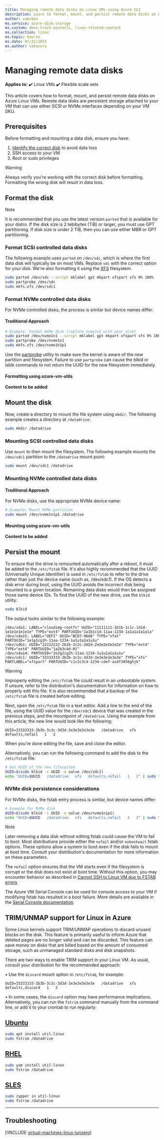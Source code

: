 ```yaml
---
title: Managing remote data disks on Linux VMs using Azure CLI
description: Learn to format, mount, and persist remote data disks on Linux VMs with both SCSI and NVMe interfaces
author: vamckms
ms.service: azure-disk-storage
ms.custom: devx-track-azurecli, linux-related-content
ms.collection: linux
ms.topic: how-to
ms.date: 07/22/2025
ms.author: vakavuru
---
```


# Managing remote data disks

**Applies to:** :heavy_check_mark: Linux VMs :heavy_check_mark: Flexible scale sets 

This article covers how to format, mount, and persist remote data disks on Azure Linux VMs. Remote data disks are persistent storage attached to your VM that can use either SCSI or NVMe interfaces depending on your VM SKU.

## Prerequisites

Before formatting and mounting a data disk, ensure you have:

1. [Identify the correct disk](./add-disk.md#identifying-disks) to avoid data loss
2. SSH access to your VM
3. Root or sudo privileges

> [!WARNING]
> Always verify you're working with the correct disk before formatting. Formatting the wrong disk will result in data loss.

## Format the disk

> [!NOTE]
> It is recommended that you use the latest version `parted` that is available for your distro. If the disk size is 2 tebibytes (TiB) or larger, you must use GPT partitioning. If disk size is under 2 TiB, then you can use either MBR or GPT partitioning.

### Format SCSi controlled data disks

The following example uses `parted` on `/dev/sdc`, which is where the first data disk will typically be on most VMs. Replace `sdc` with the correct option for your disk. We're also formatting it using the [XFS](https://xfs.wiki.kernel.org/) filesystem.

```bash
sudo parted /dev/sdc --script mklabel gpt mkpart xfspart xfs 0% 100%
sudo partprobe /dev/sdc
sudo mkfs.xfs /dev/sdc1
```

### Format NVMe controlled data disks
For NVMe controlled disks, the process is similar but device names differ:

#### Traditional Approach
```bash
# Example: Format NVMe disk (replace nvme1n1 with your disk)
sudo parted /dev/nvme1n1 --script mklabel gpt mkpart xfspart xfs 0% 100%
sudo partprobe /dev/nvme1n1
sudo mkfs.xfs /dev/nvme1n1p1
```
Use the [partprobe](https://linux.die.net/man/8/partprobe) utility to make sure the kernel is aware of the new partition and filesystem. Failure to use `partprobe` can cause the blkid or lsblk commands to not return the UUID for the new filesystem immediately.

#### Formatting using azure-vm-utils
**Content to be added**

## Mount the disk

Now, create a directory to mount the file system using `mkdir`. The following example creates a directory at `/datadrive`:

```bash
sudo mkdir /datadrive
```

### Mounting SCSI controlled data disks

Use `mount` to then mount the filesystem. The following example mounts the `/dev/sdc1` partition to the `/datadrive` mount point:

```bash
sudo mount /dev/sdc1 /datadrive
```

### Mounting NVMe controlled data disks

#### Traditional Approach
For NVMe disks, use the appropriate NVMe device name:

```bash
# Example: Mount NVMe partition
sudo mount /dev/nvme1n1p1 /datadrive
```
#### Mounting using azure-vm-utils
**Content to be added**


## Persist the mount

To ensure that the drive is remounted automatically after a reboot, it must be added to the `/etc/fstab` file. It's also highly recommended that the UUID (Universally Unique Identifier) is used in `/etc/fstab` to refer to the drive rather than just the device name (such as, /dev/sdc1). If the OS detects a disk error during boot, using the UUID avoids the incorrect disk being mounted to a given location. Remaining data disks would then be assigned those same device IDs. To find the UUID of the new drive, use the `blkid` utility:

```bash
sudo blkid
```

The output looks similar to the following example:

```
/dev/sda1: LABEL="cloudimg-rootfs" UUID="11111111-1b1b-1c1c-1d1d-1e1e1e1e1e1e" TYPE="ext4" PARTUUID="1a1b1c1d-11aa-1234-1a1a1a1a1a1a"
/dev/sda15: LABEL="UEFI" UUID="BCD7-96A6" TYPE="vfat" PARTUUID="1e1g1cg1h-11aa-1234-1u1u1a1a1u1u"
/dev/sdb1: UUID="22222222-2b2b-2c2c-2d2d-2e2e2e2e2e2e" TYPE="ext4" TYPE="ext4" PARTUUID="1a2b3c4d-01"
/dev/sda14: PARTUUID="2e2g2cg2h-11aa-1234-1u1u1a1a1u1u"
/dev/sdc1: UUID="33333333-3b3b-3c3c-3d3d-3e3e3e3e3e3e" TYPE="xfs" PARTLABEL="xfspart" PARTUUID="c1c2c3c4-1234-cdef-asdf3456ghjk"
```

> [!WARNING]
> Improperly editing the `/etc/fstab` file could result in an unbootable system. If unsure, refer to the distribution's documentation for information on how to properly edit this file. It is also recommended that a backup of the `/etc/fstab` file is created before editing.

Next, open the `/etc/fstab` file in a text editor. Add a line to the end of the file, using the UUID value for the `/dev/sdc1` device that was created in the previous steps, and the mountpoint of `/datadrive`. Using the example from this article, the new line would look like the following:

```
UUID=33333333-3b3b-3c3c-3d3d-3e3e3e3e3e3e   /datadrive   xfs   defaults,nofail   1   2
```

When you're done editing the file, save and close the editor.

Alternatively, you can run the following command to add the disk to the `/etc/fstab` file:

```bash
# Get UUID of the new filesystem
UUID=$(sudo blkid -s UUID -o value /dev/sdc1)
echo "UUID=$UUID   /datadrive   xfs   defaults,nofail   1   2" | sudo tee -a /etc/fstab
```

### NVMe disk persistence considerations

For NVMe disks, the fstab entry process is similar, but device names differ:

```bash
# Example for NVMe disk
UUID=$(sudo blkid -s UUID -o value /dev/nvme1n1p1)
echo "UUID=$UUID   /datadrive   xfs   defaults,nofail   1   2" | sudo tee -a /etc/fstab
```



> [!NOTE]
> Later removing a data disk without editing fstab could cause the VM to fail to boot. Most distributions provide either the `nofail` and/or `nobootwait` fstab options. These options allow a system to boot even if the disk fails to mount at boot time. Consult your distribution's documentation for more information on these parameters.

The `nofail` option ensures that the VM starts even if the filesystem is corrupt or the disk does not exist at boot time. Without this option, you may encounter behavior as described in [Cannot SSH to Linux VM due to FSTAB errors](/troubleshoot/azure/virtual-machines/linux-virtual-machine-cannot-start-fstab-errors)

The Azure VM Serial Console can be used for console access to your VM if modifying fstab has resulted in a boot failure. More details are available in the [Serial Console documentation](/troubleshoot/azure/virtual-machines/serial-console-linux).


## TRIM/UNMAP support for Linux in Azure

Some Linux kernels support TRIM/UNMAP operations to discard unused blocks on the disk. This feature is primarily useful to inform Azure that deleted pages are no longer valid and can be discarded. This feature can save money on disks that are billed based on the amount of consumed storage, such as unmanaged standard disks and disk snapshots.

There are two ways to enable TRIM support in your Linux VM. As usual, consult your distribution for the recommended approach:

• Use the `discard` mount option in `/etc/fstab`, for example:

```
UUID=33333333-3b3b-3c3c-3d3d-3e3e3e3e3e3e   /datadrive   xfs   defaults,discard   1   2
```

• In some cases, the `discard` option may have performance implications. Alternatively, you can run the `fstrim` command manually from the command line, or add it to your crontab to run regularly:

## [Ubuntu](#tab/ubuntu)

```bash
sudo apt install util-linux
sudo fstrim /datadrive
```

## [RHEL](#tab/rhel)

```bash
sudo yum install util-linux
sudo fstrim /datadrive
```

## [SLES](#tab/suse)

```bash
sudo zypper in util-linux
sudo fstrim /datadrive
```
---

## Troubleshooting

[!INCLUDE [virtual-machines-linux-lunzero](../includes/virtual-machines-linux-lunzero.md)]

